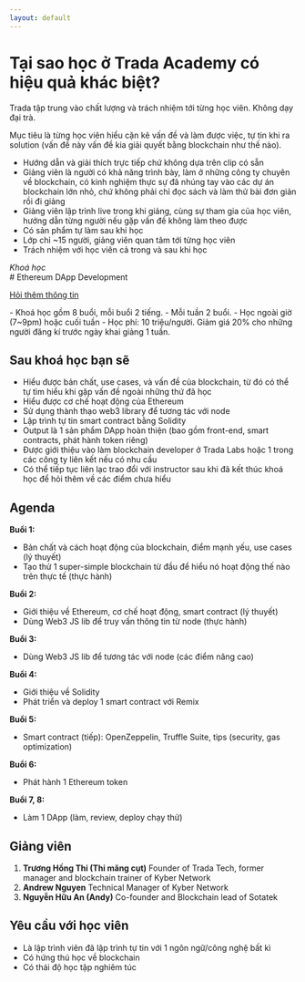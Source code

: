 ```yaml
---
layout: default
---
```


# Tại sao học ở Trada Academy có hiệu quả khác biệt?

Trada tập trung vào chất lượng và trách nhiệm tới từng học viên. Không dạy đại trà.

Mục tiêu là từng học viên hiểu cặn kẽ vấn đề và làm được việc, tự tin khi ra solution (vấn đề này vấn đề kia giải quyết bằng blockchain như thế nào).

- Hướng dẫn và giải thích trực tiếp chứ không dựa trên clip có sẵn
- Giảng viên là người có khả năng trình bày, làm ở những công ty chuyên về blockchain, có kinh nghiệm thực sự đã nhúng tay vào các dự án blockchain lớn nhỏ, chứ không phải chỉ đọc sách và làm thử bài đơn giản rồi đi giảng
- Giảng viên lập trình live trong khi giảng, cùng sự tham gia của học viên, hướng dẫn từng người nếu gặp vấn đề không làm theo được
- Có sản phẩm tự làm sau khi học
- Lớp chỉ ~15 người, giảng viên quan tâm tới từng học viên
- Trách nhiệm với học viên cả trong và sau khi học

<p style="margin-bottom:0"><i>Khoá học</i></p>
# Ethereum DApp Development
<p><a href="https://t.me/mangcut" target="_blank">Hỏi thêm thông tin</a></p>
- Khoá học gồm 8 buổi, mỗi buổi 2 tiếng.
- Mỗi tuần 2 buổi.
- Học ngoài giờ (7~9pm) hoặc cuối tuần
- Học phí: 10 triệu/người. Giảm giá 20% cho những người đăng kí trước ngày khai giảng 1 tuần.

## Sau khoá học bạn sẽ
- Hiểu được bản chất, use cases, và vấn đề của blockchain, từ đó có thể tự tìm hiểu khi gặp vấn đề ngoài những thứ đã học
- Hiểu được cơ chế hoạt động của Ethereum
- Sử dụng thành thạo web3 library để tương tác với node
- Lập trình tự tin smart contract bằng Solidity
- Output là 1 sản phẩm DApp hoàn thiện (bao gồm front-end, smart contracts, phát hành token riêng)
- Được giới thiệu vào làm blockchain developer ở Trada Labs hoặc 1 trong các công ty liên kết nếu có nhu cầu
- Có thể tiếp tục liên lạc trao đổi với instructor sau khi đã kết thúc khoá học để hỏi thêm về các điểm chưa hiểu

## Agenda

**Buổi 1:**
- Bản chất và cách hoạt động của blockchain, điểm mạnh yếu, use cases (lý thuyết)
- Tạo thử 1 super-simple blockchain từ đầu để hiểu nó hoạt động thế nào trên thực tế (thực hành)

**Buổi 2:**
- Giới thiệu về Ethereum, cơ chế hoạt động, smart contract (lý thuyết)
- Dùng Web3 JS lib để truy vấn thông tin từ node (thực hành)

**Buổi 3:**
- Dùng Web3 JS lib để tương tác với node (các điểm nâng cao)

**Buổi 4:**
- Giới thiệu về Solidity
- Phát triển và deploy 1 smart contract với Remix

**Buổi 5:**
- Smart contract (tiếp): OpenZeppelin, Truffle Suite, tips (security, gas optimization)

**Buổi 6:**
- Phát hành 1 Ethereum token

**Buổi 7, 8:**
- Làm 1 DApp (làm, review, deploy chạy thử)

## Giảng viên

1. **Trương Hồng Thi (Thi măng cụt)** Founder of Trada Tech, former manager and blockchain trainer of Kyber Network
2. **Andrew Nguyen** Technical Manager of Kyber Network
3. **Nguyễn Hữu An (Andy)** Co-founder and Blockchain lead of Sotatek

## Yêu cầu với học viên

- Là lập trình viên đã lập trình tự tin với 1 ngôn ngữ/công nghệ bất kì
- Có hứng thú học về blockchain
- Có thái độ học tập nghiêm túc
